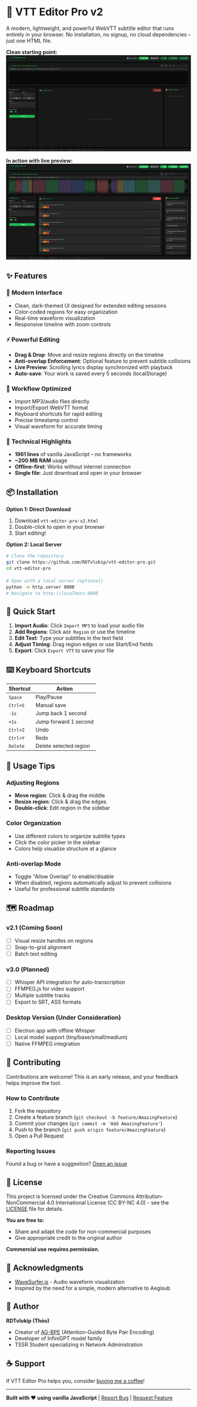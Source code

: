 # 🎵 VTT Editor Pro v2

A modern, lightweight, and powerful WebVTT subtitle editor that runs entirely in your browser. No installation, no signup, no cloud dependencies – just one HTML file.

**Clean starting point:**
![VTT Editor Pro v2 - Empty State](screenshot-empty.png)

**In action with live preview:**
![VTT Editor Pro v2 - Active Editing](screenshot-active.png)

## ✨ Features

### 🎨 **Modern Interface**
- Clean, dark-themed UI designed for extended editing sessions
- Color-coded regions for easy organization
- Real-time waveform visualization
- Responsive timeline with zoom controls

### ⚡ **Powerful Editing**
- **Drag & Drop**: Move and resize regions directly on the timeline
- **Anti-overlap Enforcement**: Optional feature to prevent subtitle collisions
- **Live Preview**: Scrolling lyrics display synchronized with playback
- **Auto-save**: Your work is saved every 5 seconds (localStorage)

### 🎯 **Workflow Optimized**
- Import MP3/audio files directly
- Import/Export WebVTT format
- Keyboard shortcuts for rapid editing
- Precise timestamp control
- Visual waveform for accurate timing

### 🚀 **Technical Highlights**
- **1961 lines** of vanilla JavaScript – no frameworks
- **~200 MB RAM** usage
- **Offline-first**: Works without internet connection
- **Single file**: Just download and open in your browser

## 📦 Installation

**Option 1: Direct Download**
1. Download `vtt-editor-pro-v2.html`
2. Double-click to open in your browser
3. Start editing!

**Option 2: Local Server**
```bash
# Clone the repository
git clone https://github.com/RDTvlokip/vtt-editor-pro.git
cd vtt-editor-pro

# Open with a local server (optional)
python -m http.server 8000
# Navigate to http://localhost:8000
```

## 🎯 Quick Start

1. **Import Audio**: Click `Import MP3` to load your audio file
2. **Add Regions**: Click `Add Region` or use the timeline
3. **Edit Text**: Type your subtitles in the text field
4. **Adjust Timing**: Drag region edges or use Start/End fields
5. **Export**: Click `Export VTT` to save your file

## ⌨️ Keyboard Shortcuts

| Shortcut | Action |
|----------|--------|
| `Space` | Play/Pause |
| `Ctrl+S` | Manual save |
| `-1s` | Jump back 1 second |
| `+1s` | Jump forward 1 second |
| `Ctrl+Z` | Undo |
| `Ctrl+Y` | Redo |
| `Delete` | Delete selected region |

## 🎨 Usage Tips

### Adjusting Regions
- **Move region**: Click & drag the middle
- **Resize region**: Click & drag the edges
- **Double-click**: Edit region in the sidebar

### Color Organization
- Use different colors to organize subtitle types
- Click the color picker in the sidebar
- Colors help visualize structure at a glance

### Anti-overlap Mode
- Toggle "Allow Overlap" to enable/disable
- When disabled, regions automatically adjust to prevent collisions
- Useful for professional subtitle standards

## 🗺️ Roadmap

### v2.1 (Coming Soon)
- [ ] Visual resize handles on regions
- [ ] Snap-to-grid alignment
- [ ] Batch text editing

### v3.0 (Planned)
- [ ] Whisper API integration for auto-transcription
- [ ] FFMPEG.js for video support
- [ ] Multiple subtitle tracks
- [ ] Export to SRT, ASS formats

### Desktop Version (Under Consideration)
- [ ] Electron app with offline Whisper
- [ ] Local model support (tiny/base/small/medium)
- [ ] Native FFMPEG integration

## 🤝 Contributing

Contributions are welcome! This is an early release, and your feedback helps improve the tool.

### How to Contribute
1. Fork the repository
2. Create a feature branch (`git checkout -b feature/AmazingFeature`)
3. Commit your changes (`git commit -m 'Add AmazingFeature'`)
4. Push to the branch (`git push origin feature/AmazingFeature`)
5. Open a Pull Request

### Reporting Issues
Found a bug or have a suggestion? [Open an issue](https://github.com/RDTvlokip/vtt-editor-pro/issues)

## 📄 License

This project is licensed under the Creative Commons Attribution-NonCommercial 4.0 International License (CC BY-NC 4.0) - see the [LICENSE](LICENSE.md) file for details.

**You are free to:**
- Share and adapt the code for non-commercial purposes
- Give appropriate credit to the original author

**Commercial use requires permission.**

## 🙏 Acknowledgments

- [WaveSurfer.js](https://wavesurfer-js.org/) - Audio waveform visualization
- Inspired by the need for a simple, modern alternative to Aegisub

## 👤 Author

**RDTvlokip (Théo)**
- Creator of [AG-BPE](https://zenodo.org/records/16739553) (Attention-Guided Byte Pair Encoding)
- Developer of InfiniGPT model family
- TSSR Student specializing in Network Administration

## ☕ Support

If VTT Editor Pro helps you, consider [buying me a coffee](https://ko-fi.com/rdtvlokip)!

---

**Built with ❤️ using vanilla JavaScript** | [Report Bug](https://github.com/RDTvlokip/vtt-editor-pro/issues) | [Request Feature](https://github.com/RDTvlokip/vtt-editor-pro/issues)
